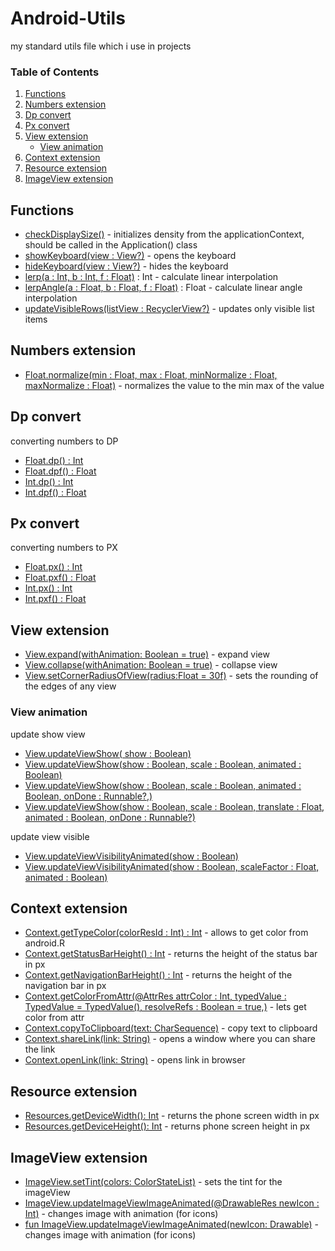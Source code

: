 # Android-Utils
my standard utils file which i use in projects

### Table of Contents

1. [Functions](https://github.com/tompadz/Android-Utils#functions)
2. [Numbers extension](https://github.com/tompadz/Android-Utils#numbers-extension)
3. [Dp convert](https://github.com/tompadz/Android-Utils#dp-convert)
4. [Px convert](https://github.com/tompadz/Android-Utils#px-convert)
5. [View extension](https://github.com/tompadz/Android-Utils#view-extension)
    - [View animation](https://github.com/tompadz/Android-Utils#view-animation)
6. [Context extension](https://github.com/tompadz/Android-Utils#context-extension)
7. [Resource extension](https://github.com/tompadz/Android-Utils#resource-extension)
8. [ImageView extension](https://github.com/tompadz/Android-Utils#ImageView-extension)

## Functions

 - [checkDisplaySize()](https://github.com/tompadz/Android-Utils/blob/fea1f08806855ab5c16c258e81555a2e706429e0/Utils.kt#L40) - initializes density from the applicationContext, should be called in the Application() class
 - [showKeyboard(view : View?)](https://github.com/tompadz/Android-Utils/blob/fea1f08806855ab5c16c258e81555a2e706429e0/Utils.kt#L44) - opens the keyboard
 - [hideKeyboard(view : View?)](https://github.com/tompadz/Android-Utils/blob/fea1f08806855ab5c16c258e81555a2e706429e0/Utils.kt#L57) - hides the keyboard
 - [lerp(a : Int, b : Int, f : Float)](https://github.com/tompadz/Android-Utils/blob/fea1f08806855ab5c16c258e81555a2e706429e0/Utils.kt#L72) : Int - calculate linear interpolation
 - [lerpAngle(a : Float, b : Float, f : Float)](https://github.com/tompadz/Android-Utils/blob/fea1f08806855ab5c16c258e81555a2e706429e0/Utils.kt#L76) : Float - calculate linear angle interpolation
 - [updateVisibleRows(listView : RecyclerView?)](https://github.com/tompadz/Android-Utils/blob/fea1f08806855ab5c16c258e81555a2e706429e0/Utils.kt#L93) - updates only visible list items

## Numbers extension

 - [Float.normalize(min : Float, max : Float, minNormalize : Float, maxNormalize : Float)](https://github.com/tompadz/Android-Utils/blob/fea1f08806855ab5c16c258e81555a2e706429e0/Utils.kt#L110) - normalizes the value to the min max of the value

## Dp convert

converting numbers to DP
 - [Float.dp() : Int](https://github.com/tompadz/Android-Utils/blob/fea1f08806855ab5c16c258e81555a2e706429e0/Utils.kt#L126)
 - [Float.dpf() : Float](https://github.com/tompadz/Android-Utils/blob/fea1f08806855ab5c16c258e81555a2e706429e0/Utils.kt#L127) 
 - [Int.dp() : Int](https://github.com/tompadz/Android-Utils/blob/fea1f08806855ab5c16c258e81555a2e706429e0/Utils.kt#L128)
 - [Int.dpf() : Float](https://github.com/tompadz/Android-Utils/blob/fea1f08806855ab5c16c258e81555a2e706429e0/Utils.kt#L129)

## Px convert

converting numbers to PX
- [Float.px() : Int](https://github.com/tompadz/Android-Utils/blob/fea1f08806855ab5c16c258e81555a2e706429e0/Utils.kt#L133)
- [Float.pxf() : Float](https://github.com/tompadz/Android-Utils/blob/fea1f08806855ab5c16c258e81555a2e706429e0/Utils.kt#L134)
- [Int.px() : Int](https://github.com/tompadz/Android-Utils/blob/fea1f08806855ab5c16c258e81555a2e706429e0/Utils.kt#L135)
- [Int.pxf() : Float](https://github.com/tompadz/Android-Utils/blob/fea1f08806855ab5c16c258e81555a2e706429e0/Utils.kt#L135)

## View extension

 - [View.expand(withAnimation: Boolean = true)](https://github.com/tompadz/Android-Utils/blob/fea1f08806855ab5c16c258e81555a2e706429e0/Utils.kt#L140) - expand view
 - [View.collapse(withAnimation: Boolean = true)](https://github.com/tompadz/Android-Utils/blob/fea1f08806855ab5c16c258e81555a2e706429e0/Utils.kt#L170) - collapse view
 - [View.setCornerRadiusOfView(radius:Float = 30f)](https://github.com/tompadz/Android-Utils/blob/fea1f08806855ab5c16c258e81555a2e706429e0/Utils.kt#L196) - sets the rounding of the edges of any view

### View animation

update show view

 - [View.updateViewShow( show : Boolean)](https://github.com/tompadz/Android-Utils/blob/fea1f08806855ab5c16c258e81555a2e706429e0/Utils.kt#L215)
 - [View.updateViewShow(show : Boolean, scale : Boolean, animated : Boolean)](https://github.com/tompadz/Android-Utils/blob/fea1f08806855ab5c16c258e81555a2e706429e0/Utils.kt#L219)
 - [View.updateViewShow(show : Boolean, scale : Boolean, animated : Boolean, onDone : Runnable?,)](https://github.com/tompadz/Android-Utils/blob/fea1f08806855ab5c16c258e81555a2e706429e0/Utils.kt#L223)
 - [View.updateViewShow(show : Boolean, scale : Boolean, translate : Float, animated : Boolean, onDone : Runnable?)](https://github.com/tompadz/Android-Utils/blob/fea1f08806855ab5c16c258e81555a2e706429e0/Utils.kt#L232)

update view visible

 - [View.updateViewVisibilityAnimated(show : Boolean)](https://github.com/tompadz/Android-Utils/blob/fea1f08806855ab5c16c258e81555a2e706429e0/Utils.kt#L285)
 - [View.updateViewVisibilityAnimated(show : Boolean, scaleFactor : Float, animated : Boolean)](https://github.com/tompadz/Android-Utils/blob/fea1f08806855ab5c16c258e81555a2e706429e0/Utils.kt#L289)

## Context extension

 - [Context.getTypeColor(colorResId : Int) : Int](https://github.com/tompadz/Android-Utils/blob/fea1f08806855ab5c16c258e81555a2e706429e0/Utils.kt#L326) - allows to get color from android.R
 - [Context.getStatusBarHeight() : Int](https://github.com/tompadz/Android-Utils/blob/fea1f08806855ab5c16c258e81555a2e706429e0/Utils.kt#L335) - returns the height of the status bar in px
 - [Context.getNavigationBarHeight() : Int](https://github.com/tompadz/Android-Utils/blob/fea1f08806855ab5c16c258e81555a2e706429e0/Utils.kt#L341) - returns the height of the navigation bar in px
 - [Context.getColorFromAttr(@AttrRes attrColor : Int, typedValue : TypedValue = TypedValue(), resolveRefs : Boolean = true,)](https://github.com/tompadz/Android-Utils/blob/fea1f08806855ab5c16c258e81555a2e706429e0/Utils.kt#L347) - lets get color from attr
 - [Context.copyToClipboard(text: CharSequence)](https://github.com/tompadz/Android-Utils/blob/fea1f08806855ab5c16c258e81555a2e706429e0/Utils.kt#L356) - copy text to clipboard
 - [Context.shareLink(link: String)](https://github.com/tompadz/Android-Utils/blob/fea1f08806855ab5c16c258e81555a2e706429e0/Utils.kt#L362) - opens a window where you can share the link
 - [Context.openLink(link: String)](https://github.com/tompadz/Android-Utils/blob/fea1f08806855ab5c16c258e81555a2e706429e0/Utils.kt#L370) - opens link in browser

## Resource extension

 - [Resources.getDeviceWidth(): Int](https://github.com/tompadz/Android-Utils/blob/fea1f08806855ab5c16c258e81555a2e706429e0/Utils.kt#L377) - returns the phone screen width in px
 - [Resources.getDeviceHeight(): Int](https://github.com/tompadz/Android-Utils/blob/fea1f08806855ab5c16c258e81555a2e706429e0/Utils.kt#L378) - returns phone screen height in px

## ImageView extension

 - [ImageView.setTint(colors: ColorStateList)](https://github.com/tompadz/Android-Utils/blob/fea1f08806855ab5c16c258e81555a2e706429e0/Utils.kt#L382) - sets the tint for the imageView
 - [ImageView.updateImageViewImageAnimated(@DrawableRes newIcon : Int)](https://github.com/tompadz/Android-Utils/blob/fea1f08806855ab5c16c258e81555a2e706429e0/Utils.kt#L386) - changes image with animation (for icons)
 - [fun ImageView.updateImageViewImageAnimated(newIcon: Drawable)](https://github.com/tompadz/Android-Utils/blob/fea1f08806855ab5c16c258e81555a2e706429e0/Utils.kt#L391) - changes image with animation (for icons)
